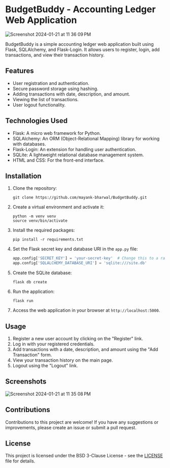 # BudgetBuddy - Accounting Ledger Web Application

![Screenshot 2024-01-21 at 11 36 09 PM](https://github.com/mayank-bharwal/MindScape/assets/119955673/07f690c9-b651-4795-ba08-d256e9490078)

BudgetBuddy is a simple accounting ledger web application built using Flask, SQLAlchemy, and Flask-Login. It allows users to register, login, add transactions, and view their transaction history.

## Features

- User registration and authentication.
- Secure password storage using hashing.
- Adding transactions with date, description, and amount.
- Viewing the list of transactions.
- User logout functionality.

## Technologies Used

- Flask: A micro web framework for Python.
- SQLAlchemy: An ORM (Object-Relational Mapping) library for working with databases.
- Flask-Login: An extension for handling user authentication.
- SQLite: A lightweight relational database management system.
- HTML and CSS: For the front-end interface.

## Installation

1. Clone the repository:

   ```
   git clone https://github.com/mayank-bharwal/BudgetBuddy.git
   ```

2. Create a virtual environment and activate it:

   ```
   python -m venv venv
   source venv/bin/activate
   ```

3. Install the required packages:

   ```
   pip install -r requirements.txt
   ```

4. Set the Flask secret key and database URI in the `app.py` file:

   ```python
   app.config['SECRET_KEY'] = 'your-secret-key'  # Change this to a random secret key
   app.config['SQLALCHEMY_DATABASE_URI'] = 'sqlite:///site.db'
   ```

5. Create the SQLite database:

   ```
   flask db create
   ```

6. Run the application:

   ```
   flask run
   ```

7. Access the web application in your browser at `http://localhost:5000`.

## Usage

1. Register a new user account by clicking on the "Register" link.
2. Log in with your registered credentials.
3. Add transactions with a date, description, and amount using the "Add Transaction" form.
4. View your transaction history on the main page.
5. Logout using the "Logout" link.

## Screenshots

![Screenshot 2024-01-21 at 11 35 08 PM](https://github.com/mayank-bharwal/MindScape/assets/119955673/81319cd1-40ef-4e77-b3a5-f85b21244f3d)

## Contributions

Contributions to this project are welcome! If you have any suggestions or improvements, please create an issue or submit a pull request.

## License

This project is licensed under the BSD 3-Clause License - see the [LICENSE](LICENSE) file for details.
